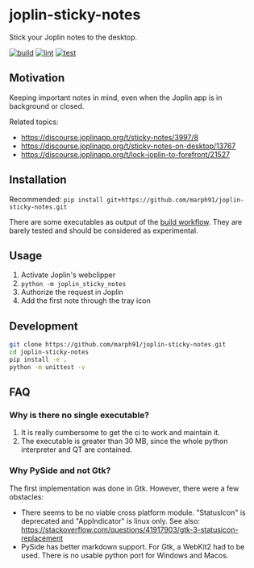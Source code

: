 # joplin-sticky-notes

Stick your Joplin notes to the desktop.

[![build](https://github.com/marph91/joplin-sticky-notes/actions/workflows/build.yml/badge.svg)](https://github.com/marph91/joplin-sticky-notes/actions/workflows/build.yml)
[![lint](https://github.com/marph91/joplin-sticky-notes/actions/workflows/lint.yml/badge.svg)](https://github.com/marph91/joplin-sticky-notes/actions/workflows/lint.yml)
[![test](https://github.com/marph91/joplin-sticky-notes/actions/workflows/test.yml/badge.svg)](https://github.com/marph91/joplin-sticky-notes/actions/workflows/test.yml)

## Motivation

Keeping important notes in mind, even when the Joplin app is in background or closed.

Related topics:

- <https://discourse.joplinapp.org/t/sticky-notes/3997/8>
- <https://discourse.joplinapp.org/t/sticky-notes-on-desktop/13767>
- <https://discourse.joplinapp.org/t/lock-joplin-to-forefront/21527>

## Installation

Recommended: `pip install git+https://github.com/marph91/joplin-sticky-notes.git`

There are some executables as output of the [build workflow](https://github.com/marph91/joplin-sticky-notes/actions/workflows/build.yml). They are barely tested and should be considered as experimental.

## Usage

1. Activate Joplin's webclipper
2. `python -m joplin_sticky_notes`
3. Authorize the request in Joplin
4. Add the first note through the tray icon

## Development

```sh
git clone https://github.com/marph91/joplin-sticky-notes.git
cd joplin-sticky-notes
pip install -e .
python -m unittest -v
```

## FAQ

### Why is there no single executable?

1. It is really cumbersome to get the ci to work and maintain it.
2. The executable is greater than 30 MB, since the whole python interpreter and QT are contained.

### Why PySide and not Gtk?

The first implementation was done in Gtk. However, there were a few obstacles:

- There seems to be no viable cross platform module. "StatusIcon" is deprecated and "AppIndicator" is linux only. See also: <https://stackoverflow.com/questions/41917903/gtk-3-statusicon-replacement>
- PySide has better markdown support. For Gtk, a WebKit2 had to be used. There is no usable python port for Windows and Macos.
